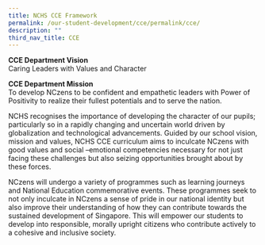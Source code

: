 ```yaml
---
title: NCHS CCE Framework
permalink: /our-student-development/cce/permalink/cce/
description: ""
third_nav_title: CCE
---
```

**CCE Department Vision**<br>
Caring Leaders with Values and Character
<br>

**CCE Department Mission**<br>
To develop NCzens to be confident and empathetic leaders with Power of Positivity to realize their fullest potentials and to serve the nation.


NCHS recognises the importance of developing the character of our pupils; particularly so in a rapidly changing and uncertain world driven by globalization and technological advancements. Guided by our school vision, mission and values, NCHS CCE curriculum aims to inculcate NCzens with good values and social –emotional competencies necessary for not just facing these challenges but also seizing opportunities brought about by these forces.&nbsp;

NCzens will undergo a variety of programmes such as learning journeys and National Education commemorative events. These programmes seek to not only inculcate in NCzens a sense of pride in our national identity but also improve their understanding of how they can contribute towards the sustained development of Singapore. This will empower our students to develop into responsible, morally upright citizens who contribute actively to a cohesive and inclusive society.

